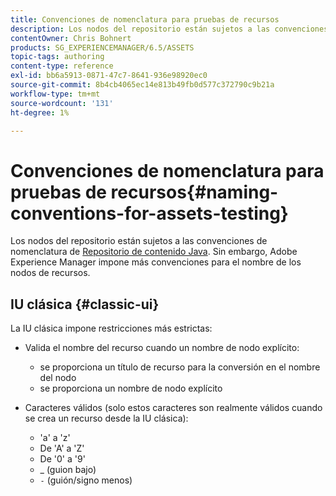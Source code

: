 ```yaml
---
title: Convenciones de nomenclatura para pruebas de recursos
description: Los nodos del repositorio están sujetos a las convenciones de nomenclatura del repositorio de contenido Java. Sin embargo, Adobe Experience Manager impone más convenciones para el nombre de los nodos de recursos.
contentOwner: Chris Bohnert
products: SG_EXPERIENCEMANAGER/6.5/ASSETS
topic-tags: authoring
content-type: reference
exl-id: bb6a5913-0871-47c7-8641-936e98920ec0
source-git-commit: 8b4cb4065ec14e813b49fb0d577c372790c9b21a
workflow-type: tm+mt
source-wordcount: '131'
ht-degree: 1%

---
```


# Convenciones de nomenclatura para pruebas de recursos{#naming-conventions-for-assets-testing}

Los nodos del repositorio están sujetos a las convenciones de nomenclatura de [Repositorio de contenido Java](/help/sites-developing/the-basics.md#java-content-repository). Sin embargo, Adobe Experience Manager impone más convenciones para el nombre de los nodos de recursos.

## IU clásica {#classic-ui}

La IU clásica impone restricciones más estrictas:

* Valida el nombre del recurso cuando un nombre de nodo explícito:

   * se proporciona un título de recurso para la conversión en el nombre del nodo
   * se proporciona un nombre de nodo explícito

* Caracteres válidos (solo estos caracteres son realmente válidos cuando se crea un recurso desde la IU clásica):

   * &#39;a&#39; a &#39;z&#39;
   * De &#39;A&#39; a &#39;Z&#39;
   * De &#39;0&#39; a &#39;9&#39;
   * _ (guion bajo)
   * `-` (guión/signo menos)
